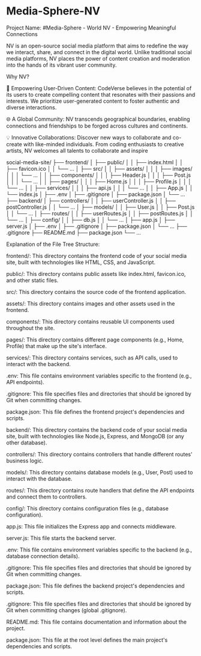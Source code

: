 # Media-Sphere-NV
Project Name: 
#Media-Sphere - World NV - Empowering Meaningful Connections

NV is an open-source social media platform that aims to redefine the way we interact, share, and connect in the digital world. Unlike traditional social media platforms, NV places the power of content creation and moderation into the hands of its vibrant user community.

Why NV?

🚀 Empowering User-Driven Content: CodeVerse believes in the potential of its users to create compelling content that resonates with their passions and interests. We prioritize user-generated content to foster authentic and diverse interactions.

🌐 A Global Community: NV transcends geographical boundaries, enabling connections and friendships to be forged across cultures and continents.

💡 Innovative Collaborations: Discover new ways to collaborate and co-create with like-minded individuals. From coding enthusiasts to creative artists, NV welcomes all talents to collaborate and inspire 

social-media-site/
├── frontend/
│   ├── public/
│   │   ├── index.html
│   │   ├── favicon.ico
│   │   └── ...
│   ├── src/
│   │   ├── assets/
│   │   │   ├── images/
│   │   │   └── ...
│   │   ├── components/
│   │   │   ├── Header.js
│   │   │   ├── Post.js
│   │   │   └── ...
│   │   ├── pages/
│   │   │   ├── Home.js
│   │   │   ├── Profile.js
│   │   │   └── ...
│   │   ├── services/
│   │   │   ├── api.js
│   │   │   └── ...
│   │   ├── App.js
│   │   └── index.js
│   ├── .env
│   ├── .gitignore
│   ├── package.json
│   └── ...
├── backend/
│   ├── controllers/
│   │   ├── userController.js
│   │   ├── postController.js
│   │   └── ...
│   ├── models/
│   │   ├── User.js
│   │   ├── Post.js
│   │   └── ...
│   ├── routes/
│   │   ├── userRoutes.js
│   │   ├── postRoutes.js
│   │   └── ...
│   ├── config/
│   │   ├── db.js
│   │   └── ...
│   ├── app.js
│   ├── server.js
│   ├── .env
│   ├── .gitignore
│   ├── package.json
│   └── ...
├── .gitignore
├── README.md
├── package.json
└── ...

Explanation of the File Tree Structure:

frontend/: This directory contains the frontend code of your social media site, built with technologies like HTML, CSS, and JavaScript.

public/: This directory contains public assets like index.html, favicon.ico, and other static files.

src/: This directory contains the source code of the frontend application.

assets/: This directory contains images and other assets used in the frontend.

components/: This directory contains reusable UI components used throughout the site.

pages/: This directory contains different page components (e.g., Home, Profile) that make up the site's interface.

services/: This directory contains services, such as API calls, used to interact with the backend.

.env: This file contains environment variables specific to the frontend (e.g., API endpoints).

.gitignore: This file specifies files and directories that should be ignored by Git when committing changes.

package.json: This file defines the frontend project's dependencies and scripts.

backend/: This directory contains the backend code of your social media site, built with technologies like Node.js, Express, and MongoDB (or any other database).

controllers/: This directory contains controllers that handle different routes' business logic.

models/: This directory contains database models (e.g., User, Post) used to interact with the database.

routes/: This directory contains route handlers that define the API endpoints and connect them to controllers.

config/: This directory contains configuration files (e.g., database configuration).

app.js: This file initializes the Express app and connects middleware.

server.js: This file starts the backend server.

.env: This file contains environment variables specific to the backend (e.g., database connection details).

.gitignore: This file specifies files and directories that should be ignored by Git when committing changes.

package.json: This file defines the backend project's dependencies and scripts.

.gitignore: This file specifies files and directories that should be ignored by Git when committing changes (global .gitignore).

README.md: This file contains documentation and information about the project.

package.json: This file at the root level defines the main project's dependencies and scripts.
